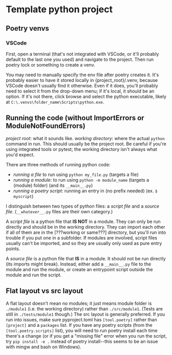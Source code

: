 # Template python project

## Poetry venvs

### VSCode

First, open a terminal (that's not integrated with VSCode, or it'll probably default to the last one you used) and navigate to the project. Then run poetry lock or something to create a venv.

You may need to manually specify the env file after poetry creates it. It's probably easier to have it stored locally in {project_root}/.venv, because VSCode doesn't usually find it otherwise. Even if it does, you'll probably need to select it from the drop-down menu; if it's local, it should be an option. If it's not there, click browse and select the python executable, likely at `C:\.venvs\folder_name\Scripts\python.exe`.

## Running the code (without ImportErrors or ModuleNotFoundErrors)

*project root*: what it sounds like.
*working directory*: where the actual `python` command in run. This should usually be the project root. Be careful if you're using integrated tools or pytest; the working directory isn't always what you'd expect.

There are three methods of running python code:

- *running a file*  to run using `python my_file.py` (targets a file)
- *running a module*: to run using `python -m module_name` (targets a (module) folder) (and its `__main__.py`)
- *running a poetry script*: running an entry in  (no prefix needed) (ex. `$ myscript`)

I distinguish between two types of python files: a *script file* and a *source file*. (`__whatever__.py` files are their own category.)

A *script file* is a python file that **IS NOT** in a module. They can only be run directly and should be in the working directory. They can import each other if all of them are in the [???working or same???] directory, but you'll run into trouble if you put one in a subfolder. If modules are involved, script files usually can't be imported, and so they are usually only used as pure entry points.

A *source file* is a python file that **IS** in a module. It should not be run directly (its imports might break). Instead, either add a `__main__.py` file to the module and run the module, or create an entrypoint script outside the module and run the script.

## Flat layout vs src layout

A flat layout doesn't mean no modules; it just means module folder is `./module1` (i.e. the working directory) rather than `./src/module1`. (Tests are still in `./tests/module1` though.) The src layout is generally preferred. If you run into issues, make sure pyproject.toml has `[tool.poetry]` rather than `[project]` and a `packages` list. If you have any poetry scripts (from the `[tool.poetry.scripts]` list), you will need to run poetry install each time there's a change (or if you get a "missing file" error when you run the script, try `pip install -e .` instead of poetry install--this seems to be an issue with mingw and bash on Windows).
